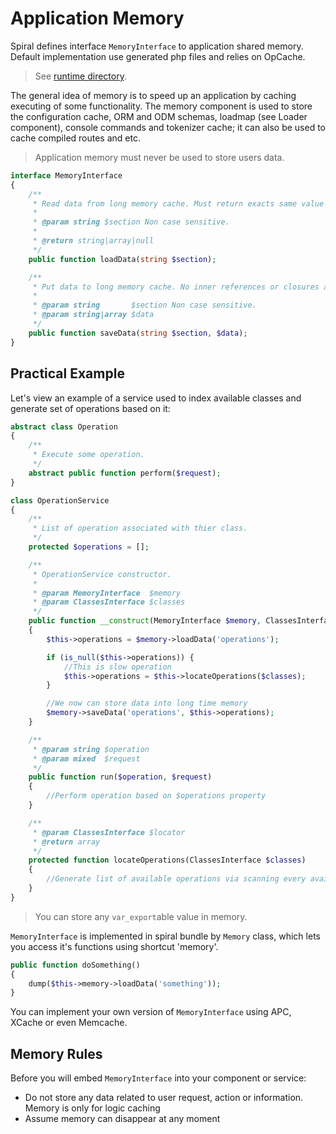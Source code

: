 # Application Memory
Spiral defines interface `MemoryInterface` to application shared memory. Default implementation use generated php files and relies on OpCache.

> See [runtime directory](/application/directories.md).

The general idea of memory is to speed up an application by caching executing of some functionality. 
The memory component is used to store the configuration cache, ORM and ODM schemas, loadmap (see Loader component), console commands and tokenizer cache; it can also be used to cache compiled routes and etc.
 
 > Application memory must never be used to store users data.
  

```php
interface MemoryInterface
{
    /**
     * Read data from long memory cache. Must return exacts same value as saved or null.
     *
     * @param string $section Non case sensitive.
     *
     * @return string|array|null
     */
    public function loadData(string $section);

    /**
     * Put data to long memory cache. No inner references or closures are allowed.
     *
     * @param string       $section Non case sensitive.
     * @param string|array $data
     */
    public function saveData(string $section, $data);
}
```

## Practical Example
Let's view an example of a service used to index available classes and generate set of operations based on it:

```php
abstract class Operation 
{
    /**
     * Execute some operation.
     */
    abstract public function perform($request);
}

class OperationService
{
    /**
     * List of operation associated with thier class.
     */
    protected $operations = [];

    /**
     * OperationService constructor.
     *
     * @param MemoryInterface  $memory
     * @param ClassesInterface $classes
     */
    public function __construct(MemoryInterface $memory, ClassesInterface $classes)
    {
        $this->operations = $memory->loadData('operations');

        if (is_null($this->operations)) {
            //This is slow operation
            $this->operations = $this->locateOperations($classes);
        }

        //We now can store data into long time memory
        $memory->saveData('operations', $this->operations);
    }

    /**
     * @param string $operation
     * @param mixed  $request
     */
    public function run($operation, $request)
    {
        //Perform operation based on $operations property
    }

    /**
     * @param ClassesInterface $locator
     * @return array
     */
    protected function locateOperations(ClassesInterface $classes)
    {
        //Generate list of available operations via scanning every available class
    }
}
```

> You can store any `var_export`able value in memory.

`MemoryInterface` is implemented in spiral bundle by `Memory` class, which lets you access it's functions using shortcut 'memory'.

```php
public function doSomething()
{
    dump($this->memory->loadData('something'));
}
```

You can implement your own version of `MemoryInterface` using APC, XCache or even Memcache. 

## Memory Rules
Before you will embed `MemoryInterface` into your component or service:
* Do not store any data related to user request, action or information. Memory is only for logic caching
* Assume memory can disappear at any moment